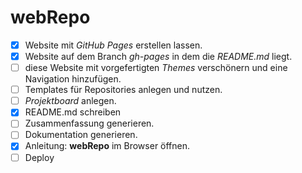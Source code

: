 # webRepo

- [x] Website mit *GitHub Pages* erstellen lassen.
- [x] Website auf dem Branch *gh-pages* in dem die *README.md* liegt.
- [ ] diese Website mit vorgefertigten *Themes* verschönern und eine Navigation hinzufügen.
- [ ] Templates für Repositories anlegen und nutzen.
- [ ] *Projektboard* anlegen.
- [x] README.md schreiben
- [ ] Zusammenfassung generieren.
- [ ] Dokumentation generieren.
- [x] Anleitung: **webRepo** im Browser öffnen.
- [ ] Deploy
